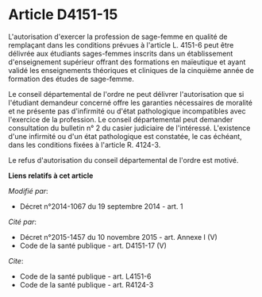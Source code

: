 # Article D4151-15

L'autorisation d'exercer la profession de sage-femme en qualité de remplaçant dans les conditions prévues à l'article L.
4151-6 peut être délivrée aux étudiants sages-femmes inscrits dans un établissement d'enseignement supérieur offrant des
formations en maïeutique et ayant validé les enseignements théoriques et cliniques de la cinquième année de formation des
études de sage-femme. 

Le conseil départemental de l'ordre ne peut délivrer l'autorisation que si l'étudiant demandeur concerné offre les garanties
nécessaires de moralité et ne présente pas d'infirmité ou d'état pathologique incompatibles avec l'exercice de la profession.
Le conseil départemental peut demander consultation du bulletin n° 2 du casier judiciaire de l'intéressé. L'existence d'une
infirmité ou d'un état pathologique est constatée, le cas échéant, dans les conditions fixées à l'article R. 4124-3. 

Le refus d'autorisation du conseil départemental de l'ordre est motivé.

**Liens relatifs à cet article**

_Modifié par_:

  - Décret n°2014-1067 du 19 septembre 2014 - art. 1

_Cité par_:

  - Décret n°2015-1457 du 10 novembre 2015 - art. Annexe I (V)
  - Code de la santé publique - art. D4151-17 (V)

_Cite_:

  - Code de la santé publique - art. L4151-6
  - Code de la santé publique - art. R4124-3
